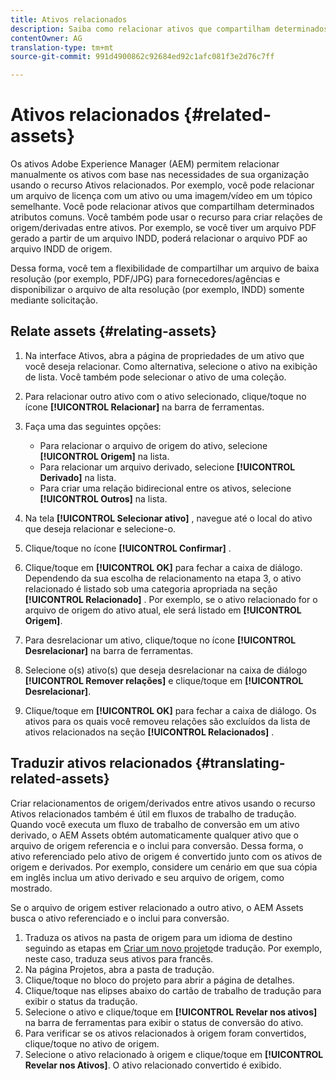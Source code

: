 ```yaml
---
title: Ativos relacionados
description: Saiba como relacionar ativos que compartilham determinados atributos comuns. Você também pode usar o recurso para criar relações de origem/derivadas entre ativos.
contentOwner: AG
translation-type: tm+mt
source-git-commit: 991d4900862c92684ed92c1afc081f3e2d76c7ff

---
```



# Ativos relacionados {#related-assets}

Os ativos Adobe Experience Manager (AEM) permitem relacionar manualmente os ativos com base nas necessidades de sua organização usando o recurso Ativos relacionados. Por exemplo, você pode relacionar um arquivo de licença com um ativo ou uma imagem/vídeo em um tópico semelhante. Você pode relacionar ativos que compartilham determinados atributos comuns. Você também pode usar o recurso para criar relações de origem/derivadas entre ativos. Por exemplo, se você tiver um arquivo PDF gerado a partir de um arquivo INDD, poderá relacionar o arquivo PDF ao arquivo INDD de origem.

Dessa forma, você tem a flexibilidade de compartilhar um arquivo de baixa resolução (por exemplo, PDF/JPG) para fornecedores/agências e disponibilizar o arquivo de alta resolução (por exemplo, INDD) somente mediante solicitação.

## Relate assets {#relating-assets}

1. Na interface Ativos, abra a página de propriedades de um ativo que você deseja relacionar. Como alternativa, selecione o ativo na exibição de lista. Você também pode selecionar o ativo de uma coleção.
1. Para relacionar outro ativo com o ativo selecionado, clique/toque no ícone **[!UICONTROL Relacionar]** na barra de ferramentas.
1. Faça uma das seguintes opções:

   * Para relacionar o arquivo de origem do ativo, selecione **[!UICONTROL Origem]** na lista.
   * Para relacionar um arquivo derivado, selecione **[!UICONTROL Derivado]** na lista.
   * Para criar uma relação bidirecional entre os ativos, selecione **[!UICONTROL Outros]** na lista.

1. Na tela **[!UICONTROL Selecionar ativo]** , navegue até o local do ativo que deseja relacionar e selecione-o.

1. Clique/toque no ícone **[!UICONTROL Confirmar]** .
1. Clique/toque em **[!UICONTROL OK]** para fechar a caixa de diálogo. Dependendo da sua escolha de relacionamento na etapa 3, o ativo relacionado é listado sob uma categoria apropriada na seção **[!UICONTROL Relacionado]** . Por exemplo, se o ativo relacionado for o arquivo de origem do ativo atual, ele será listado em **[!UICONTROL Origem]**.
1. Para desrelacionar um ativo, clique/toque no ícone **[!UICONTROL Desrelacionar]** na barra de ferramentas.
1. Selecione o(s) ativo(s) que deseja desrelacionar na caixa de diálogo **[!UICONTROL Remover relações]** e clique/toque em **[!UICONTROL Desrelacionar]**.
1. Clique/toque em **[!UICONTROL OK]** para fechar a caixa de diálogo. Os ativos para os quais você removeu relações são excluídos da lista de ativos relacionados na seção **[!UICONTROL Relacionados]** .

## Traduzir ativos relacionados {#translating-related-assets}

Criar relacionamentos de origem/derivados entre ativos usando o recurso Ativos relacionados também é útil em fluxos de trabalho de tradução. Quando você executa um fluxo de trabalho de conversão em um ativo derivado, o AEM Assets obtém automaticamente qualquer ativo que o arquivo de origem referencia e o inclui para conversão. Dessa forma, o ativo referenciado pelo ativo de origem é convertido junto com os ativos de origem e derivados. Por exemplo, considere um cenário em que sua cópia em inglês inclua um ativo derivado e seu arquivo de origem, como mostrado.

Se o arquivo de origem estiver relacionado a outro ativo, o AEM Assets busca o ativo referenciado e o inclui para conversão.

1. Traduza os ativos na pasta de origem para um idioma de destino seguindo as etapas em [Criar um novo projeto](/help/assets/translate-assets.md#create-a-new-translation-project)de tradução. Por exemplo, neste caso, traduza seus ativos para francês.
1. Na página Projetos, abra a pasta de tradução.
1. Clique/toque no bloco do projeto para abrir a página de detalhes.
1. Clique/toque nas elipses abaixo do cartão de trabalho de tradução para exibir o status da tradução.
1. Selecione o ativo e clique/toque em **[!UICONTROL Revelar nos ativos]** na barra de ferramentas para exibir o status de conversão do ativo.
1. Para verificar se os ativos relacionados à origem foram convertidos, clique/toque no ativo de origem.
1. Selecione o ativo relacionado à origem e clique/toque em **[!UICONTROL Revelar nos Ativos]**. O ativo relacionado convertido é exibido.
